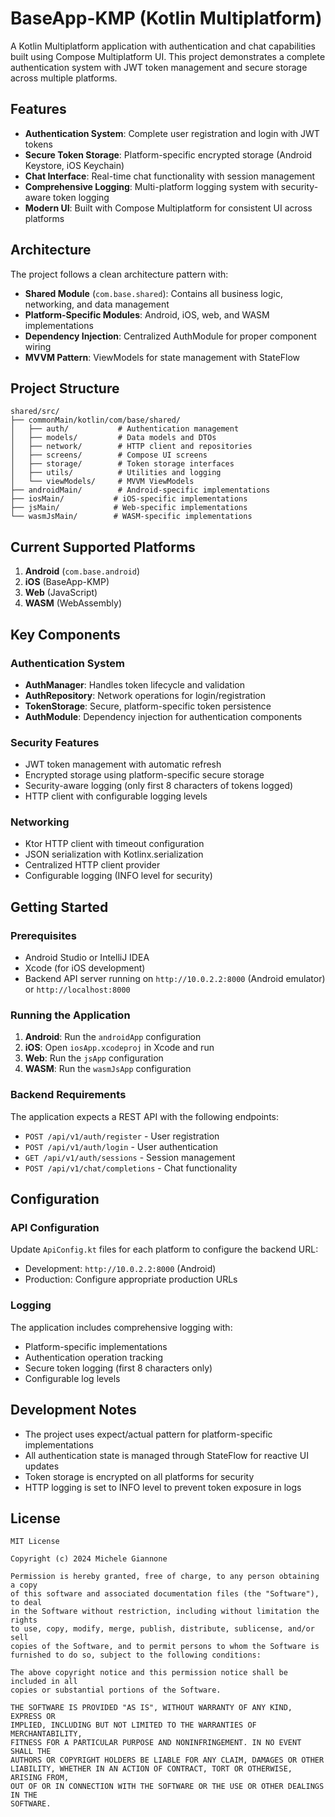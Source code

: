 # BaseApp-KMP (Kotlin Multiplatform)

A Kotlin Multiplatform application with authentication and chat capabilities built using Compose Multiplatform UI. This project demonstrates a complete authentication system with JWT token management and secure storage across multiple platforms.

## Features

- **Authentication System**: Complete user registration and login with JWT tokens
- **Secure Token Storage**: Platform-specific encrypted storage (Android Keystore, iOS Keychain)
- **Chat Interface**: Real-time chat functionality with session management
- **Comprehensive Logging**: Multi-platform logging system with security-aware token logging
- **Modern UI**: Built with Compose Multiplatform for consistent UI across platforms

## Architecture

The project follows a clean architecture pattern with:

- **Shared Module** (`com.base.shared`): Contains all business logic, networking, and data management
- **Platform-Specific Modules**: Android, iOS, web, and WASM implementations
- **Dependency Injection**: Centralized AuthModule for proper component wiring
- **MVVM Pattern**: ViewModels for state management with StateFlow

## Project Structure

```
shared/src/
├── commonMain/kotlin/com/base/shared/
│   ├── auth/           # Authentication management
│   ├── models/         # Data models and DTOs
│   ├── network/        # HTTP client and repositories
│   ├── screens/        # Compose UI screens
│   ├── storage/        # Token storage interfaces
│   ├── utils/          # Utilities and logging
│   └── viewModels/     # MVVM ViewModels
├── androidMain/        # Android-specific implementations
├── iosMain/           # iOS-specific implementations
├── jsMain/            # Web-specific implementations
└── wasmJsMain/        # WASM-specific implementations
```

## Current Supported Platforms

1. **Android** (`com.base.android`)
2. **iOS** (BaseApp-KMP)
3. **Web** (JavaScript)
4. **WASM** (WebAssembly)

## Key Components

### Authentication System
- **AuthManager**: Handles token lifecycle and validation
- **AuthRepository**: Network operations for login/registration
- **TokenStorage**: Secure, platform-specific token persistence
- **AuthModule**: Dependency injection for authentication components

### Security Features
- JWT token management with automatic refresh
- Encrypted storage using platform-specific secure storage
- Security-aware logging (only first 8 characters of tokens logged)
- HTTP client with configurable logging levels

### Networking
- Ktor HTTP client with timeout configuration
- JSON serialization with Kotlinx.serialization
- Centralized HTTP client provider
- Configurable logging (INFO level for security)

## Getting Started

### Prerequisites
- Android Studio or IntelliJ IDEA
- Xcode (for iOS development)
- Backend API server running on `http://10.0.2.2:8000` (Android emulator) or `http://localhost:8000`

### Running the Application

1. **Android**: Run the `androidApp` configuration
2. **iOS**: Open `iosApp.xcodeproj` in Xcode and run
3. **Web**: Run the `jsApp` configuration
4. **WASM**: Run the `wasmJsApp` configuration

### Backend Requirements

The application expects a REST API with the following endpoints:
- `POST /api/v1/auth/register` - User registration
- `POST /api/v1/auth/login` - User authentication
- `GET /api/v1/auth/sessions` - Session management
- `POST /api/v1/chat/completions` - Chat functionality

## Configuration

### API Configuration
Update `ApiConfig.kt` files for each platform to configure the backend URL:
- Development: `http://10.0.2.2:8000` (Android)
- Production: Configure appropriate production URLs

### Logging
The application includes comprehensive logging with:
- Platform-specific implementations
- Authentication operation tracking
- Secure token logging (first 8 characters only)
- Configurable log levels

## Development Notes

- The project uses expect/actual pattern for platform-specific implementations
- All authentication state is managed through StateFlow for reactive UI updates
- Token storage is encrypted on all platforms for security
- HTTP logging is set to INFO level to prevent token exposure in logs

## License

```
MIT License

Copyright (c) 2024 Michele Giannone

Permission is hereby granted, free of charge, to any person obtaining a copy
of this software and associated documentation files (the "Software"), to deal
in the Software without restriction, including without limitation the rights
to use, copy, modify, merge, publish, distribute, sublicense, and/or sell
copies of the Software, and to permit persons to whom the Software is
furnished to do so, subject to the following conditions:

The above copyright notice and this permission notice shall be included in all
copies or substantial portions of the Software.

THE SOFTWARE IS PROVIDED "AS IS", WITHOUT WARRANTY OF ANY KIND, EXPRESS OR
IMPLIED, INCLUDING BUT NOT LIMITED TO THE WARRANTIES OF MERCHANTABILITY,
FITNESS FOR A PARTICULAR PURPOSE AND NONINFRINGEMENT. IN NO EVENT SHALL THE
AUTHORS OR COPYRIGHT HOLDERS BE LIABLE FOR ANY CLAIM, DAMAGES OR OTHER
LIABILITY, WHETHER IN AN ACTION OF CONTRACT, TORT OR OTHERWISE, ARISING FROM,
OUT OF OR IN CONNECTION WITH THE SOFTWARE OR THE USE OR OTHER DEALINGS IN THE
SOFTWARE.
```
